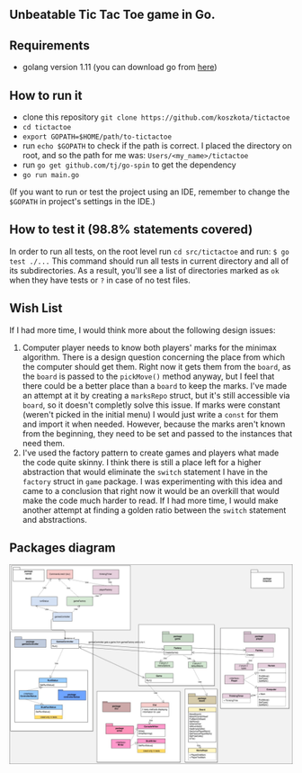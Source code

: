 ## Unbeatable Tic Tac Toe game in Go.

## Requirements
- golang version 1.11 (you can download go from [here](https://golang.org/dl/))

## How to run it
- clone this repository `git clone https://github.com/koszkota/tictactoe`
- `cd tictactoe`
- `export GOPATH=$HOME/path/to-tictactoe`
- run `echo $GOPATH` to check if the path is correct. I placed the directory on root, and so the path for me was: `Users/<my_name>/tictactoe`
- run `go get github.com/tj/go-spin` to get the dependency
- `go run main.go`

(If you want to run or test the project using an IDE, remember to change the `$GOPATH` in project's settings in the IDE.) 

## How to test it (98.8% statements covered)
In order to run all tests, on the root level run `cd src/tictactoe` and run: `$ go test ./...`
This command should run all tests in current directory and all of its subdirectories.
As a result, you'll see a list of directories marked as `ok` when they have tests or `?` in case of no test files.

## Wish List 
If I had more time, I would think more about the following design issues:  
1. Computer player needs to know both players' marks for the minimax algorithm. 
There is a design question concerning the place from which the computer should get them.
Right now it gets them from the `board`, as the `board` is passed to the `pickMove()` method anyway, but I feel that there could be a better place than a `board` to keep the marks. 
I've made an attempt at it by creating a `marksRepo` struct, but it's still accessible via `board`, so it doesn't completly solve this issue. If marks were constant (weren't picked in the initial menu) I would just write a `const` for them and import it when needed. However,
because the marks aren't known from the beginning, they need to be set and passed to the instances that need them. 
2. I've used the factory pattern to create games and players what made the code quite skinny. I think there is still a place left 
for a higher abstraction that would eliminate the `switch` statement I have in the `factory` struct in `game` package.
I was experimenting with this idea and came to a conclusion that right now it would be an overkill that would make the code much harder to read.
If I had more time, I would make another attempt at finding a golden ratio between the `switch` statement and abstractions. 

## Packages diagram
![Class Diagram](gotictactoe.jpg)
